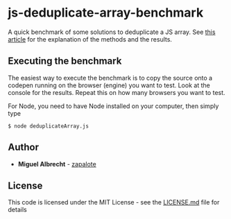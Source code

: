 # js-deduplicate-array-benchmark

A quick benchmark of some solutions to deduplicate a JS array.
See [this article](https://medium.com/@miguel.albrecht/performance-of-javascript-array-ops-2690aed47a50) for the explanation of the methods and the results.

## Executing the benchmark

The easiest way to execute the benchmark is to copy the source onto a codepen running on the browser (engine) you want to test. Look at the console for the results. Repeat this on how many browsers you want to test.

For Node, you need to have Node installed on your computer, then simply type
```
$ node deduplicateArray.js
```

## Author

* **Miguel Albrecht** - [zapalote](https://zapalote.com/TapTapSudoku/)

## License

This code is licensed under the MIT License - see the [LICENSE.md](LICENSE.md) file for details
